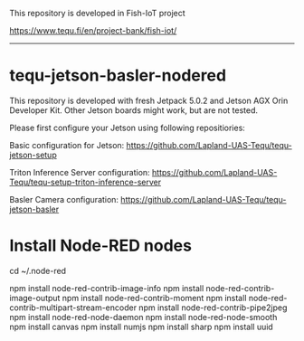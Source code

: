 This repository is developed in Fish-IoT project

https://www.tequ.fi/en/project-bank/fish-iot/ 

---

# tequ-jetson-basler-nodered

This repository is developed with fresh Jetpack 5.0.2 and Jetson AGX Orin Developer Kit. Other Jetson boards might work, but are not tested.

Please first configure your Jetson using following repositiories:

Basic configuration for Jetson:
https://github.com/Lapland-UAS-Tequ/tequ-jetson-setup

Triton Inference Server configuration:
https://github.com/Lapland-UAS-Tequ/tequ-setup-triton-inference-server

Basler Camera configuration:
https://github.com/Lapland-UAS-Tequ/tequ-jetson-basler


# Install Node-RED nodes

cd ~/.node-red

npm install node-red-contrib-image-info
npm install node-red-contrib-image-output
npm install node-red-contrib-moment
npm install node-red-contrib-multipart-stream-encoder
npm install node-red-contrib-pipe2jpeg
npm install node-red-node-daemon
npm install node-red-node-smooth
npm install canvas
npm install numjs
npm install sharp
npm install uuid




